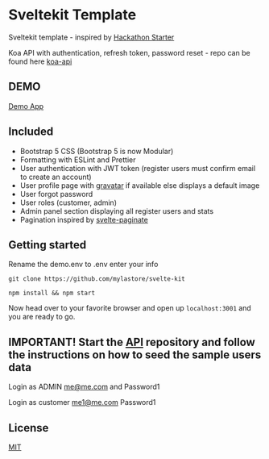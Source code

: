 # Sveltekit Template

Sveltekit template - inspired by [Hackathon Starter](https://hackathon-starter.walcony.com)

Koa API with authentication, refresh token, password reset - repo can be found here [koa-api](https://github.com/mylastore/koa-blog-api)

## DEMO
[Demo App](https://sveltekit.mylastore.com/)

## Included

- Bootstrap 5 CSS (Bootstrap 5 is now Modular)
- Formatting with ESLint and Prettier
- User authentication with JWT token (register users must confirm email to create an account)
- User profile page with [gravatar](https://en.gravatar.com/) if available else displays a default image
- User forgot password
- User roles (customer, admin)
- Admin panel section displaying all register users and stats
- Pagination inspired by [svelte-paginate](https://github.com/TahaSh/svelte-paginate#readme)

## Getting started
Rename the demo.env to .env enter your info

    git clone https://github.com/mylastore/svelte-kit

    npm install && npm start

Now head over to your favorite browser and open up `localhost:3001` and you are ready to go.

## IMPORTANT! Start the [API](https://github.com/mylastore/koa-blog-api) repository and follow the instructions on how to seed the sample users data

Login as ADMIN me@me.com and Password1

Login as customer me1@me.com Password1

## License

[MIT](http://opensource.org/licenses/MIT)
